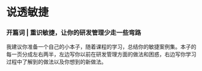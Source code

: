 # 说透敏捷

### 开篇词 | 重识敏捷，让你的研发管理少走一些弯路

我建议你准备一个自己的小本子，随着课程的学习，总结你的敏捷案例集。本子的每一页分成左右两半，左边写你以前在研发管理方面的做法和困惑，右边写你学习过程中了解到的做法以及你想到的新做法。